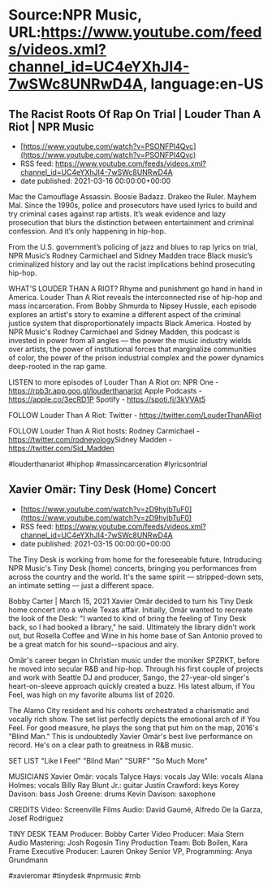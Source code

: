 # Source:NPR Music, URL:https://www.youtube.com/feeds/videos.xml?channel_id=UC4eYXhJI4-7wSWc8UNRwD4A, language:en-US

## The Racist Roots Of Rap On Trial | Louder Than A Riot | NPR Music
 - [https://www.youtube.com/watch?v=PSONFPl4Qvc](https://www.youtube.com/watch?v=PSONFPl4Qvc)
 - RSS feed: https://www.youtube.com/feeds/videos.xml?channel_id=UC4eYXhJI4-7wSWc8UNRwD4A
 - date published: 2021-03-16 00:00:00+00:00

Mac the Camouflage Assassin. Boosie Badazz. Drakeo the Ruler. Mayhem Mal. Since the 1990s, police and prosecutors have used lyrics to build and try criminal cases against rap artists. It’s weak evidence and lazy prosecution that blurs the distinction between entertainment and criminal confession. And it’s only happening in hip-hop.

From the U.S. government’s policing of jazz and blues to rap lyrics on trial, NPR Music’s Rodney Carmichael and Sidney Madden trace Black music’s criminalized history and lay out the racist implications behind prosecuting hip-hop. 

WHAT'S LOUDER THAN A RIOT?
Rhyme and punishment go hand in hand in America. Louder Than A Riot reveals the interconnected rise of hip-hop and mass incarceration. From Bobby Shmurda to Nipsey Hussle, each episode explores an artist's story to examine a different aspect of the criminal justice system that disproportionately impacts Black America. Hosted by NPR Music's Rodney Carmichael and Sidney Madden, this podcast is invested in power from all angles — the power the music industry wields over artists, the power of institutional forces that marginalize communities of color, the power of the prison industrial complex and the power dynamics deep-rooted in the rap game.

LISTEN to more episodes of Louder Than A Riot on: 
NPR One - https://rpb3r.app.goo.gl/louderthanariot
Apple Podcasts - https://apple.co/3ecRD1P
Spotify - https://spoti.fi/3kVVAt5

FOLLOW Louder Than A Riot:
Twitter - https://twitter.com/LouderThanARiot​

FOLLOW Louder Than A Riot hosts:
Rodney Carmichael - https://twitter.com/rodneyology​
Sidney Madden - https://twitter.com/Sid_Madden

#louderthanariot #hiphop #massincarceration #lyricsontrial

## Xavier Omär: Tiny Desk (Home) Concert
 - [https://www.youtube.com/watch?v=zD9hyjbTuF0](https://www.youtube.com/watch?v=zD9hyjbTuF0)
 - RSS feed: https://www.youtube.com/feeds/videos.xml?channel_id=UC4eYXhJI4-7wSWc8UNRwD4A
 - date published: 2021-03-15 00:00:00+00:00

The Tiny Desk is working from home for the foreseeable future. Introducing NPR Music's Tiny Desk (home) concerts, bringing you performances from across the country and the world. It's the same spirit — stripped-down sets, an intimate setting — just a different space.

Bobby Carter | March 15, 2021
Xavier Omär decided to turn his Tiny Desk home concert into a whole Texas affair. Initially, Omär wanted to recreate the look of the Desk: "I wanted to kind of bring the feeling of Tiny Desk back, so I had booked a library," he said. Ultimately the library didn't work out, but Rosella Coffee and Wine in his home base of San Antonio proved to be a great match for his sound--spacious and airy.

Omär's career began in Christian music under the moniker SPZRKT, before he moved into secular R&B and hip-hop. Through his first couple of projects and work with Seattle DJ and producer, Sango, the 27-year-old singer's heart-on-sleeve approach quickly created a buzz. His latest album, if You Feel, was high on my favorite albums list of 2020.

The Alamo City resident and his cohorts orchestrated a charismatic and vocally rich show. The set list perfectly depicts the emotional arch of if You Feel. For good measure, he plays the song that put him on the map, 2016's "Blind Man." This is undoubtedly Xavier Omär's best live performance on record. He's on a clear path to greatness in R&B music.

SET LIST
"Like I Feel"
"Blind Man"
"SURF"
"So Much More"

MUSICIANS
Xavier Omär: vocals
Talyce Hays: vocals
Jay Wile: vocals
Alana Holmes: vocals
Billy Ray Blunt Jr.: guitar
Justin Crawford: keys
Korey Davison: bass
Josh Greene: drums
Kevin Davison: saxophone

CREDITS
Video: Screenville Films
Audio: David Gaumé, Alfredo De la Garza, Josef Rodriguez

TINY DESK TEAM
Producer: Bobby Carter
Video Producer: Maia Stern
Audio Mastering: Josh Rogosin
Tiny Production Team: Bob Boilen, Kara Frame
Executive Producer: Lauren Onkey
Senior VP, Programming: Anya Grundmann

#xavieromar #tinydesk #nprmusic #rnb

